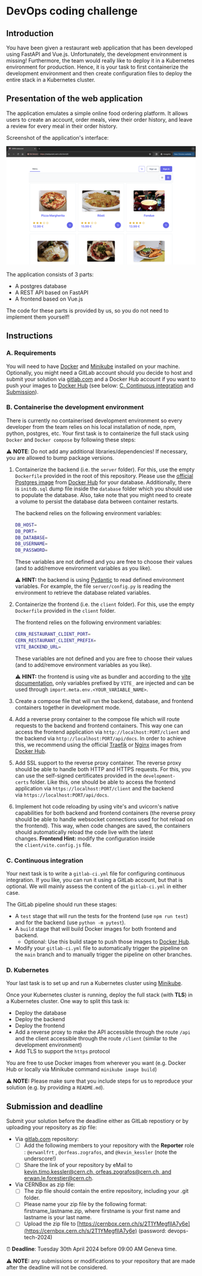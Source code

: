 # DevOps coding challenge

## Introduction

You have been given a restaurant web application that has been developed using FastAPI and Vue.js. Unfortunately, the development environment is missing! Furthermore, the team would really like to deploy it in a Kubernetes environment for production.
Hence, it is your task to first containerize the development environment and then create configuration files to deploy the entire stack in a Kubernetes cluster.

## Presentation of the web application

The application emulates a simple online food ordering platform. It allows users to create an account, order meals, view their order history, and leave a review for every meal in their order history.

Screenshot of the application's interface:

![Screenshot of the application](./.doc/images/application_screenshot.png)

The application consists of 3 parts:

- A postgres database
- A REST API based on FastAPI
- A frontend based on Vue.js

The code for these parts is provided by us, so you do not need to implement them yourself!

## Instructions

### A. Requirements

You will need to have [Docker](https://docs.docker.com/engine/install/) and [Minikube](https://minikube.sigs.k8s.io/docs/start/) installed on your machine. Optionally, you might need a GitLab account should you decide to host and submit your solution via [gitlab.com](https://gitlab.com) and a Docker Hub account if you want to push your images to [Docker Hub](https://hub.docker.com/) (see below: [C. Continuous integration](#c-continuous-integration) and [Submission](#submission)).

### B. Containerise the development environment

There is currently no containerised development environment so every developer from the team relies on his local installation of node, npm, python, postgres, etc.
Your first task is to containerize the full stack using `Docker` and `Docker compose` by following these steps:

⚠️ **NOTE**: Do not add any additional libraries/dependencies! If necessary, you are allowed to bump package versions.

1. Containerize the backend (i.e. the `server` folder). For this, use the empty `Dockerfile` provided in the root of this repository. Please use the [official Postgres image](https://hub.docker.com/_/postgres) from [Docker Hub](https://hub.docker.com/) for your database. Additionally, there is `initdb.sql` dump file inside the `database` folder which you should use to populate the database. Also, take note that you might need to create a volume to persist the database data between container restarts.

    The backend relies on the following environment variables:

    ```bash
    DB_HOST=
    DB_PORT=
    DB_DATABASE=
    DB_USERNAME=
    DB_PASSWORD=
    ```

    These variables are not defined and you are free to choose their values (and to add/remove environment variables as you like).

    ⚠️ **HINT:** the backend is using [Pydantic](https://docs.pydantic.dev/1.10/usage/settings/) to read defined environment variables. For example, the file `server/config.py` is reading the environment to retrieve the database related variables.

2. Containerize the frontend (i.e. the `client` folder). For this, use the empty `Dockerfile` provided in the `client` folder.

    The frontend relies on the following environment variables:

    ```bash
    CERN_RESTAURANT_CLIENT_PORT=
    CERN_RESTAURANT_CLIENT_PREFIX=
    VITE_BACKEND_URL=
    ```

    These variables are not defined and you are free to choose their values (and to add/remove environment variables as you like).

    ⚠️ **HINT:** the frontend is using vite as bundler and according to the [vite documentation](https://vitejs.dev/guide/env-and-mode#env-files), only variables prefixed by `VITE_` are injected and can be used through `import.meta.env.<YOUR_VARIABLE_NAME>`.

3. Create a compose file that will run the backend, database, and frontend containers together in development mode.
4. Add a reverse proxy container to the compose file which will route requests to the backend and frontend containers. This way one can access the frontend application via `http://localhost:PORT/client` and the backend via `http://localhost:PORT/api/docs`. In order to achieve this, we recommend using the official [Traefik](https://hub.docker.com/_/traefik) or [Nginx](https://hub.docker.com/_/nginx) images from [Docker Hub](https://hub.docker.com/).
5. Add SSL support to the reverse proxy container. The reverse proxy should be able to handle both HTTP and HTTPS requests. For this, you can use the self-signed certificates provided in the `development-certs` folder. Like this, one should be able to access the frontend application via `https://localhost:PORT/client` and the backend via `https://localhost:PORT/api/docs`.
6. Implement hot code reloading by using vite's and uvicorn's native capabilities for both backend and frontend containers (the reverse proxy should be able to handle websocket connections used for hot reload on the frontend). This way, when code changes are saved, the containers should automatically reload the code live with the latest changes. **Frontend Hint:** modify the configuration inside the `client/vite.config.js` file.

### C. Continuous integration

Your next task is to write a `gitlab-ci.yml` file for configuring continuous integration.
If you like, you can run it using a GitLab account, but that is optional.
We will mainly assess the content of the `gitlab-ci.yml` in either case.

The GitLab pipeline should run these stages:

- A `test` stage that will run the tests for the frontend (use `npm run test`) and for the backend (use `python -m pytest`).
- A `build` stage that will build Docker images for both frontend and backend.
    - Optional: Use this build stage to push those images to [Docker Hub](https://hub.docker.com/).
- Modify your `gitlab-ci.yml` file to automatically trigger the pipeline on the `main` branch and to manually trigger the pipeline on other branches.

### D. Kubernetes

Your last task is to set up and run a Kubernetes cluster using [Minikube](https://minikube.sigs.k8s.io/docs/start/).

Once your Kubernetes cluster is running, deploy the full stack (with **TLS**) in a Kubernetes cluster. One way to split this task is:

- Deploy the database
- Deploy the backend
- Deploy the frontend
- Add a reverse proxy to make the API accessible through the route `/api` and the client accessible through the route `/client` (similar to the development environment)
- Add TLS to support the `https` protocol

You are free to use Docker images from wherever you want (e.g. Docker Hub or locally via Minikube command `minikube image build`)

⚠️ **NOTE:** Please make sure that you include steps for us to reproduce your solution (e.g. by providing a `README.md`). 

## Submission and deadline

Submit your solution before the deadline either as GitLab repostiory or by uploading your repository as zip file:

- Via [gitlab.com](https://gitlab.com) repository:
    - [ ] Add the following members to your repository with the **Reporter** role : `@erwanlfrt` , `@orfeas.zografos`,  and `@kevin_kessler` (note the underscore!)
    - [ ] Share the link of your repository by eMail to [kevin.timo.kessler@cern.ch, orfeas.zografos@cern.ch, and erwan.le.forestier@cern.ch](mailto:kevin.timo.kessler@cern.ch,orfeas.zografos@cern.ch,erwan.le.forestier@cern.ch).

- Via CERNBox as zip file:
    - [ ] The zip file should contain the entire repository, including your .git folder.
    - [ ] Please name your zip file by the following format: firstname_lastname.zip, where firstname is your first name and lastname is your last name.
    - [ ] Upload the zip file to [https://cernbox.cern.ch/s/2T1YMegfIlA7y6e](https://cernbox.cern.ch/s/2T1YMegfIlA7y6e) (password: devops-tech-2024)
 
⏰ **Deadline**: Tuesday 30th April 2024 before 09:00 AM Geneva time. 

⚠️ **NOTE:** any submissions or modifications to your repository that are made after the deadline will not be considered.



